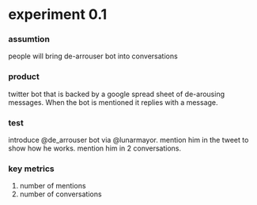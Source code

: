 # experiment 0.1

### assumtion
people will bring de-arrouser bot into conversations

### product
twitter bot that is backed by a google spread sheet of de-arousing messages.
When the bot is mentioned it replies with a message.

### test
introduce @de_arrouser bot via @lunarmayor. mention him in the tweet to show how
he works. mention him in 2 conversations.

### key metrics
1. number of mentions
2. number of conversations

